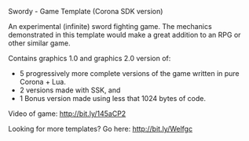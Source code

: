 Swordy - Game Template (Corona SDK version)

An experimental (infinite) sword fighting game. The mechanics demonstrated in this template would make a great addition to an RPG or other similar game.

Contains graphics 1.0 and graphics 2.0 version of: 
- 5 progressively more complete versions of the game written in pure Corona + Lua. 
- 2 versions made with SSK, and
- 1 Bonus version made using less that 1024 bytes of code.

Video of game: http://bit.ly/145aCP2

Looking for more templates? Go here: http://bit.ly/Welfgc

